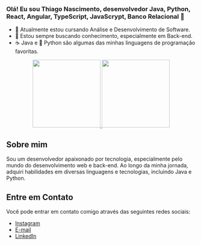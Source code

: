### Olá! Eu sou Thiago Nascimento, desenvolvedor Java, Python, React, Angular, TypeScript, JavaScrypt, Banco Relacional 👋

- 🔭 Atualmente estou cursando Análise e Desenvolvimento de Software.
- 🌱 Estou sempre buscando conhecimento, especialmente em Back-end.
- ☕ Java e 🐍 Python são algumas das minhas linguagens de programação favoritas.

<div align="center">
  <a href="https://github.com/nascimentotnp">
    <img loading="lazy" height="180em" src="https://github-readme-stats.vercel.app/api?username=nascimentotnp&show_icons=true&theme=cobalt&include_all_commits=true&count_private=true"/>
  </a>
  
  <a href="https://github.com/nascimentotnp">
    <img loading="lazy" height="180em" src="https://github-readme-stats.vercel.app/api/top-langs/?username=nascimentotnp&layout=compact&langs_count=7&theme=cobalt"/>
  </a>
</div>

## Sobre mim

Sou um desenvolvedor apaixonado por tecnologia, especialmente pelo mundo do desenvolvimento web e back-end. Ao longo da minha jornada, adquiri habilidades em diversas linguagens e tecnologias, incluindo Java e Python.

## Entre em Contato

Você pode entrar em contato comigo através das seguintes redes sociais:

- [Instagram](https://instagram.com/euxiago)
- [E-mail](mailto:nascimentotnp@gmail.com)
- [LinkedIn](https://www.linkedin.com/in/nascimentotnp)
